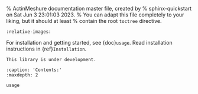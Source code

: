 % ActinMeshure documentation master file, created by
% sphinx-quickstart on Sat Jun  3 23:01:03 2023.
% You can adapt this file completely to your liking, but it should at least
% contain the root `toctree` directive.



```{include} ../../README.md
:relative-images:
```

For installation and getting started, see {doc}`usage`. 
Read installation instructions in {ref}`Installation`. 

```{warning}
This library is under development. 
```

```{toctree}
:caption: 'Contents:'
:maxdepth: 2

usage
```
